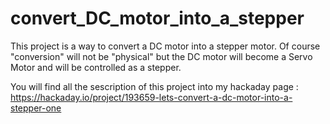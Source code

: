 # convert_DC_motor_into_a_stepper
This project is a way to convert a DC motor into a stepper motor. Of course "conversion" will not be "physical" but the DC motor will become a Servo Motor and will be controlled as a stepper.

You will find all the sescription of this project into my hackaday page : https://hackaday.io/project/193659-lets-convert-a-dc-motor-into-a-stepper-one
